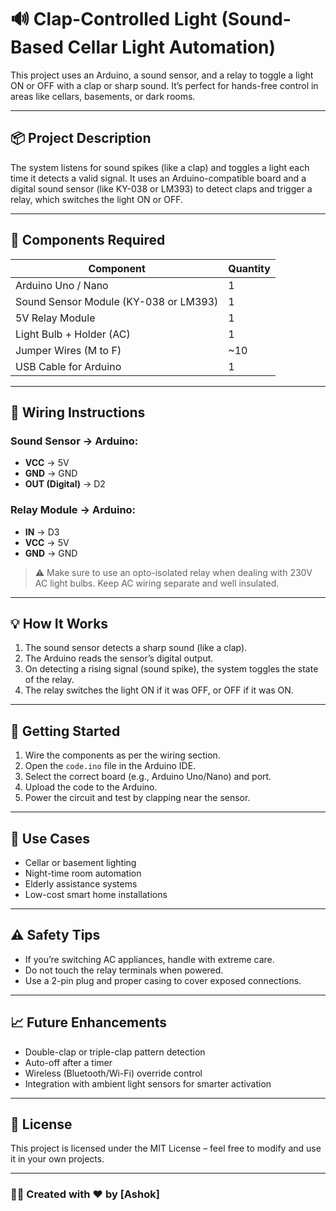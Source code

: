 # 🔊 Clap-Controlled Light (Sound-Based Cellar Light Automation)

This project uses an Arduino, a sound sensor, and a relay to toggle a light ON or OFF with a clap or sharp sound. It’s perfect for hands-free control in areas like cellars, basements, or dark rooms.

---

## 📦 Project Description

The system listens for sound spikes (like a clap) and toggles a light each time it detects a valid signal. It uses an Arduino-compatible board and a digital sound sensor (like KY-038 or LM393) to detect claps and trigger a relay, which switches the light ON or OFF.

---

## 🧰 Components Required

| Component                      | Quantity |
|-------------------------------|----------|
| Arduino Uno / Nano            | 1        |
| Sound Sensor Module (KY-038 or LM393) | 1        |
| 5V Relay Module               | 1        |
| Light Bulb + Holder (AC)      | 1        |
| Jumper Wires (M to F)         | ~10      |
| USB Cable for Arduino         | 1        |

---

## 🔌 Wiring Instructions

### Sound Sensor → Arduino:
- **VCC** → 5V  
- **GND** → GND  
- **OUT (Digital)** → D2  

### Relay Module → Arduino:
- **IN** → D3  
- **VCC** → 5V  
- **GND** → GND  

> ⚠️ Make sure to use an opto-isolated relay when dealing with 230V AC light bulbs. Keep AC wiring separate and well insulated.

---

## 💡 How It Works

1. The sound sensor detects a sharp sound (like a clap).
2. The Arduino reads the sensor’s digital output.
3. On detecting a rising signal (sound spike), the system toggles the state of the relay.
4. The relay switches the light ON if it was OFF, or OFF if it was ON.

---

## 🚀 Getting Started

1. Wire the components as per the wiring section.
2. Open the `code.ino` file in the Arduino IDE.
3. Select the correct board (e.g., Arduino Uno/Nano) and port.
4. Upload the code to the Arduino.
5. Power the circuit and test by clapping near the sensor.

---

## 🎯 Use Cases

- Cellar or basement lighting
- Night-time room automation
- Elderly assistance systems
- Low-cost smart home installations

---

## ⚠️ Safety Tips

- If you’re switching AC appliances, handle with extreme care.
- Do not touch the relay terminals when powered.
- Use a 2-pin plug and proper casing to cover exposed connections.

---

## 📈 Future Enhancements

- Double-clap or triple-clap pattern detection
- Auto-off after a timer
- Wireless (Bluetooth/Wi-Fi) override control
- Integration with ambient light sensors for smarter activation

---

## 📜 License

This project is licensed under the MIT License – feel free to modify and use it in your own projects.

---

### 👨‍🔧 Created with ❤️ by [Ashok]
